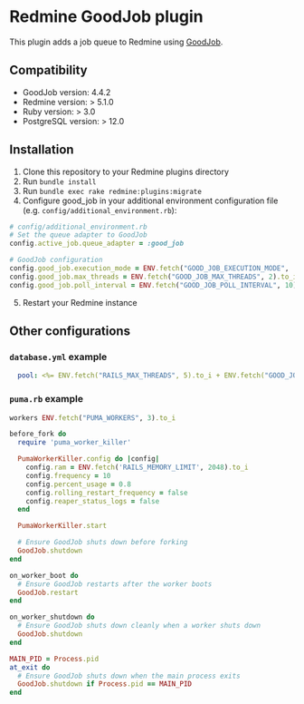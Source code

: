 # Redmine GoodJob plugin

This plugin adds a job queue to Redmine using [GoodJob](https://github.com/bensheldon/good_job).

## Compatibility

- GoodJob version: 4.4.2
- Redmine version: > 5.1.0
- Ruby version: > 3.0
- PostgreSQL version: > 12.0

## Installation

1. Clone this repository to your Redmine plugins directory
2. Run `bundle install`
3. Run `bundle exec rake redmine:plugins:migrate`
4. Configure good_job in your additional environment configuration file (e.g. `config/additional_environment.rb`):

```ruby
# config/additional_environment.rb
# Set the queue adapter to GoodJob
config.active_job.queue_adapter = :good_job

# GoodJob configuration
config.good_job.execution_mode = ENV.fetch("GOOD_JOB_EXECUTION_MODE", 'async').to_sym
config.good_job.max_threads = ENV.fetch("GOOD_JOB_MAX_THREADS", 2).to_i
config.good_job.poll_interval = ENV.fetch("GOOD_JOB_POLL_INTERVAL", 10).to_i
```

5. Restart your Redmine instance

## Other configurations

### `database.yml` example

```yaml
  pool: <%= ENV.fetch("RAILS_MAX_THREADS", 5).to_i + ENV.fetch("GOOD_JOB_MAX_THREADS", 2).to_i %>
```

### `puma.rb` example

```ruby
workers ENV.fetch("PUMA_WORKERS", 3).to_i

before_fork do
  require 'puma_worker_killer'

  PumaWorkerKiller.config do |config|
    config.ram = ENV.fetch('RAILS_MEMORY_LIMIT', 2048).to_i
    config.frequency = 10
    config.percent_usage = 0.8
    config.rolling_restart_frequency = false
    config.reaper_status_logs = false
  end

  PumaWorkerKiller.start

  # Ensure GoodJob shuts down before forking
  GoodJob.shutdown
end

on_worker_boot do
  # Ensure GoodJob restarts after the worker boots
  GoodJob.restart
end

on_worker_shutdown do
  # Ensure GoodJob shuts down cleanly when a worker shuts down
  GoodJob.shutdown
end

MAIN_PID = Process.pid
at_exit do
  # Ensure GoodJob shuts down when the main process exits
  GoodJob.shutdown if Process.pid == MAIN_PID
end
```
